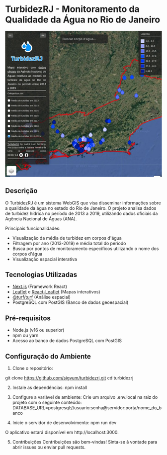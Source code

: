 # TurbidezRJ - Monitoramento da Qualidade da Água no Rio de Janeiro

![TurbidezRJ Screenshot](https://github.com/sigvum/turbidezrj/blob/main/public/screenshot.jpg)

## Descrição

O TurbidezRJ é um sistema WebGIS que visa disseminar informações sobre a qualidade da água no estado do Rio de Janeiro. O projeto analisa dados de turbidez hídrica no período de 2013 a 2019, utilizando dados oficiais da Agência Nacional de Águas (ANA).

Principais funcionalidades:

- Visualização da média de turbidez em corpos d'água
- Filtragem por ano (2013-2019) e média total do período
- Busca por pontos de monitoramento específicos utilizando o nome dos corpos d'água
- Visualização espacial interativa

## Tecnologias Utilizadas

- [Next.js](https://nextjs.org/) (Framework React)
- [Leaflet](https://leafletjs.com/) e [React-Leaflet](https://react-leaflet.js.org/) (Mapas interativos)
- [@turf/turf](https://turfjs.org/) (Análise espacial)
- PostgreSQL com PostGIS (Banco de dados geoespacial)

## Pré-requisitos

- Node.js (v16 ou superior)
- npm ou yarn
- Acesso ao banco de dados PostgreSQL com PostGIS

## Configuração do Ambiente

1. Clone o repositório:

git clone https://github.com/sigvum/turbidezrj.git
cd turbidezrj

2. Instale as dependências:
   npm install

3. Configure a variável de ambiente:
   Crie um arquivo .env.local na raiz do projeto com o seguinte conteúdo:
   DATABASE_URL=postgresql://usuario:senha@servidor:porta/nome_do_banco

4. Inicie o servidor de desenvolvimento:
   npm run dev

O aplicativo estará disponível em http://localhost:3000.

5. Contribuições
   Contribuições são bem-vindas! Sinta-se à vontade para abrir issues ou enviar pull requests.
